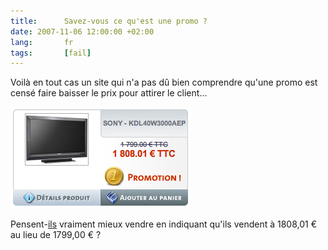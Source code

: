 ```yaml
--- 
title:      Savez-vous ce qu'est une promo ? 
date: 2007-11-06 12:00:00 +02:00
lang:       fr 
tags:       [fail]
---
```


Voilà en tout cas un site qui n'a pas dû bien comprendre qu'une promo est censé faire baisser le prix pour attirer le client…

![](promo-inversee.png)

Pensent-[ils](http://www.vdirectce.com/ecommerce.php?pg=catalogue&cid=16) vraiment mieux vendre en indiquant qu'ils vendent à 1808,01 € au lieu de 1799,00 € ?
